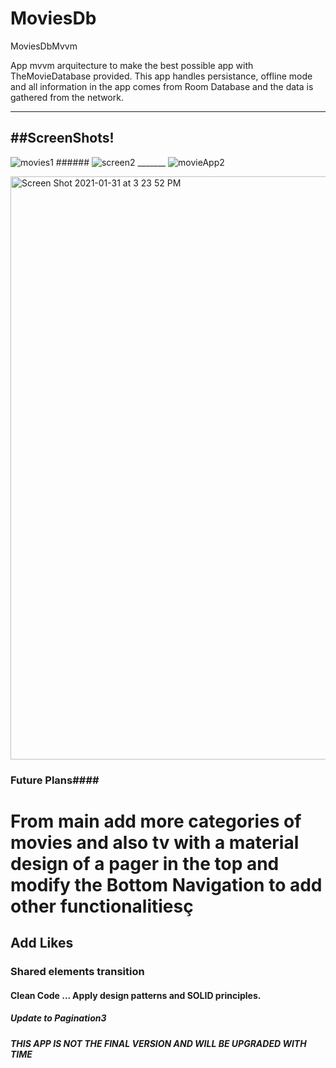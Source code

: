 # MoviesDb
MoviesDbMvvm

App mvvm arquitecture to make the best possible app with TheMovieDatabase provided.
This app handles persistance, offline mode and all information in the app comes from Room Database and the data is gathered 
from the network.

--- 
##ScreenShots!
---
![movies1](https://user-images.githubusercontent.com/28768991/103659757-ca8f0480-4f3a-11eb-9d68-ea58d3e4ce1b.png)  ###### ![screen2](https://user-images.githubusercontent.com/28768991/103817244-49b43380-5034-11eb-89f1-5097182e48fd.png)
_______ ![movieApp2](https://user-images.githubusercontent.com/28768991/104638639-75f33400-5674-11eb-9b39-cf749b1d5462.png)

<img width="933" alt="Screen Shot 2021-01-31 at 3 23 52 PM" src="https://user-images.githubusercontent.com/28768991/106396839-7d3a7180-63d8-11eb-943a-dc33fa197dea.png">

### Future Plans####

# From main add more categories of movies and also tv with a material design of a pager in the top and modify the Bottom Navigation to add other functionalitiesç
## Add Likes
### Shared elements transition
#### Clean Code ... Apply design patterns and SOLID principles.
##### Update to Pagination3 

##### THIS APP IS NOT THE FINAL VERSION AND WILL BE UPGRADED WITH TIME #######
